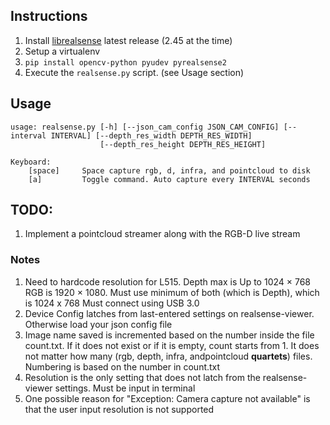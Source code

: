 ## Instructions
1. Install [librealsense](https://github.com/IntelRealSense/librealsense/blob/master/doc/distribution_linux.md) latest release (2.45 at the time)
2. Setup a virtualenv
3. `pip install opencv-python pyudev pyrealsense2`
4. Execute the `realsense.py` script. (see Usage section)

## Usage
```
usage: realsense.py [-h] [--json_cam_config JSON_CAM_CONFIG] [--interval INTERVAL] [--depth_res_width DEPTH_RES_WIDTH]
                    [--depth_res_height DEPTH_RES_HEIGHT]
```

```
Keyboard: 
    [space]     Space capture rgb, d, infra, and pointcloud to disk
    [a]         Toggle command. Auto capture every INTERVAL seconds
```

## TODO:
1. Implement a pointcloud streamer along with the RGB-D live stream  

### Notes
  1. Need to hardcode resolution for L515. Depth max is Up to 1024 × 768
      RGB is 1920 × 1080. 
      Must use minimum of both (which is Depth), which is 1024 x 768
      Must connect using USB 3.0
  2. Device Config latches from last-entered settings on realsense-viewer. Otherwise load your json config file
  3. Image name saved is incremented based on the number inside the file count.txt. 
      If it does not exist or if it is empty, count starts from 1.
      It does not matter how many (rgb, depth, infra, andpointcloud **quartets**) files. Numbering is based on 
      the number in count.txt
  4. Resolution is the only setting that does not latch from the realsense-viewer settings. Must be input in 
      terminal
  5. One possible reason for "Exception: Camera capture not available" is that the user input resolution
       is not supported
